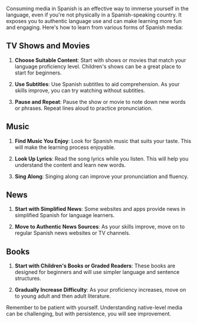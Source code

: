 
Consuming media in Spanish is an effective way to immerse yourself in the language, even if you're not physically in a Spanish-speaking country. It exposes you to authentic language use and can make learning more fun and engaging. Here's how to learn from various forms of Spanish media:

## TV Shows and Movies

1. **Choose Suitable Content**: Start with shows or movies that match your language proficiency level. Children's shows can be a great place to start for beginners.

2. **Use Subtitles**: Use Spanish subtitles to aid comprehension. As your skills improve, you can try watching without subtitles.

3. **Pause and Repeat**: Pause the show or movie to note down new words or phrases. Repeat lines aloud to practice pronunciation.

## Music

1. **Find Music You Enjoy**: Look for Spanish music that suits your taste. This will make the learning process enjoyable.

2. **Look Up Lyrics**: Read the song lyrics while you listen. This will help you understand the content and learn new words.

3. **Sing Along**: Singing along can improve your pronunciation and fluency.

## News

1. **Start with Simplified News**: Some websites and apps provide news in simplified Spanish for language learners.

2. **Move to Authentic News Sources**: As your skills improve, move on to regular Spanish news websites or TV channels.

## Books

1. **Start with Children's Books or Graded Readers**: These books are designed for beginners and will use simpler language and sentence structures.

2. **Gradually Increase Difficulty**: As your proficiency increases, move on to young adult and then adult literature.

Remember to be patient with yourself. Understanding native-level media can be challenging, but with persistence, you will see improvement.

